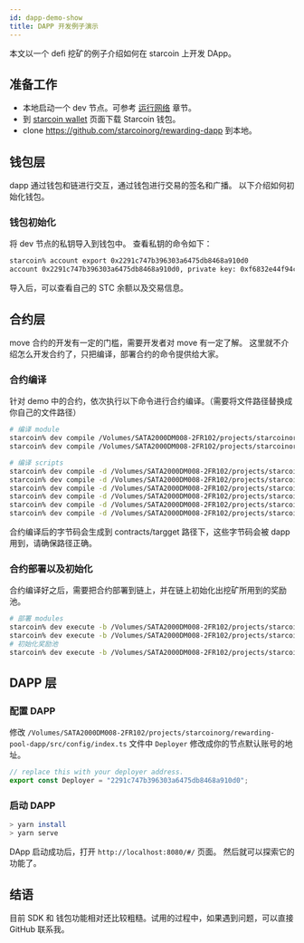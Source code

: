 ```yaml
---
id: dapp-demo-show
title: DAPP 开发例子演示
---
```


本文以一个 defi 挖矿的例子介绍如何在 starcoin 上开发 DApp。

## 准备工作

- 本地启动一个 dev 节点。可参考 [运行网络](./runnetwork.zh.md) 章节。
- 到 [starcoin wallet](https://github.com/starcoinorg/starcoin_wallet_flutter/releases) 页面下载 Starcoin 钱包。
- clone https://github.com/starcoinorg/rewarding-dapp  到本地。

## 钱包层

dapp 通过钱包和链进行交互，通过钱包进行交易的签名和广播。
以下介绍如何初始化钱包。
### 钱包初始化

将 dev 节点的私钥导入到钱包中。
查看私钥的命令如下：
``` bash
starcoin% account export 0x2291c747b396303a6475db8468a910d0
account 0x2291c747b396303a6475db8468a910d0, private key: 0xf6832e44f94c95606d2ab895b719e6d2811047115a84d87646abb4ee7393bf29
```
导入后，可以查看自己的 STC 余额以及交易信息。

## 合约层

move 合约的开发有一定的门槛，需要开发者对 move 有一定了解。
这里就不介绍怎么开发合约了，只把编译，部署合约的命令提供给大家。
### 合约编译

针对 demo 中的合约，依次执行以下命令进行合约编译。（需要将文件路径替换成你自己的文件路径）
``` bash
# 编译 module
starcoin% dev compile /Volumes/SATA2000DM008-2FR102/projects/starcoinorg/rewarding-pool-dapp/contracts/modules/RewardPool.move -o /Volumes/SATA2000DM008-2FR102/projects/starcoinorg/rewarding-pool-dapp/contracts/target/modules
starcoin% dev compile /Volumes/SATA2000DM008-2FR102/projects/starcoinorg/rewarding-pool-dapp/contracts/modules/CoCo.move -o /Volumes/SATA2000DM008-2FR102/projects/starcoinorg/rewarding-pool-dapp/contracts/target/modules

# 编译 scripts
starcoin% dev compile -d /Volumes/SATA2000DM008-2FR102/projects/starcoinorg/rewarding-pool-dapp/contracts/modules -o /Volumes/SATA2000DM008-2FR102/projects/starcoinorg/rewarding-pool-dapp/contracts/target /Volumes/SATA2000DM008-2FR102/projects/starcoinorg/rewarding-pool-dapp/contracts/scripts/create_coco_and_pool.move
starcoin% dev compile -d /Volumes/SATA2000DM008-2FR102/projects/starcoinorg/rewarding-pool-dapp/contracts/modules -o /Volumes/SATA2000DM008-2FR102/projects/starcoinorg/rewarding-pool-dapp/contracts/target /Volumes/SATA2000DM008-2FR102/projects/starcoinorg/rewarding-pool-dapp/contracts/scripts/create_coco.move
starcoin% dev compile -d /Volumes/SATA2000DM008-2FR102/projects/starcoinorg/rewarding-pool-dapp/contracts/modules -o /Volumes/SATA2000DM008-2FR102/projects/starcoinorg/rewarding-pool-dapp/contracts/target /Volumes/SATA2000DM008-2FR102/projects/starcoinorg/rewarding-pool-dapp/contracts/scripts/create_pool.move
starcoin% dev compile -d /Volumes/SATA2000DM008-2FR102/projects/starcoinorg/rewarding-pool-dapp/contracts/modules -o /Volumes/SATA2000DM008-2FR102/projects/starcoinorg/rewarding-pool-dapp/contracts/target /Volumes/SATA2000DM008-2FR102/projects/starcoinorg/rewarding-pool-dapp/contracts/scripts/exit_pool.move
starcoin% dev compile -d /Volumes/SATA2000DM008-2FR102/projects/starcoinorg/rewarding-pool-dapp/contracts/modules -o /Volumes/SATA2000DM008-2FR102/projects/starcoinorg/rewarding-pool-dapp/contracts/target /Volumes/SATA2000DM008-2FR102/projects/starcoinorg/rewarding-pool-dapp/contracts/scripts/stake.move
starcoin% dev compile -d /Volumes/SATA2000DM008-2FR102/projects/starcoinorg/rewarding-pool-dapp/contracts/modules -o /Volumes/SATA2000DM008-2FR102/projects/starcoinorg/rewarding-pool-dapp/contracts/target /Volumes/SATA2000DM008-2FR102/projects/starcoinorg/rewarding-pool-dapp/contracts/scripts/withdraw_rewards.move
```

合约编译后的字节码会生成到 contracts/targget 路径下，这些字节码会被 dapp 用到，请确保路径正确。

### 合约部署以及初始化

合约编译好之后，需要把合约部署到链上，并在链上初始化出挖矿所用到的奖励池。


```bash
# 部署 modules
starcoin% dev execute -b /Volumes/SATA2000DM008-2FR102/projects/starcoinorg/rewarding-pool-dapp/contracts/target/modules/RewardPool.mv
starcoin% dev execute -b /Volumes/SATA2000DM008-2FR102/projects/starcoinorg/rewarding-pool-dapp/contracts/target/modules/CoCo.mv
# 初始化奖励池
starcoin% dev execute -b /Volumes/SATA2000DM008-2FR102/projects/starcoinorg/rewarding-pool-dapp/contracts/target/create_coco_and_pool.mv --type_tag 0x1::STC::STC --arg 10000000u128 --arg 3600
```

## DAPP 层
### 配置 DAPP

修改  `/Volumes/SATA2000DM008-2FR102/projects/starcoinorg/rewarding-pool-dapp/src/config/index.ts` 文件中 `Deployer` 修改成你的节点默认账号的地址。

``` javascript
// replace this with your deployer address.
export const Deployer = "2291c747b396303a6475db8468a910d0";
```

### 启动 DAPP

``` bash
> yarn install
> yarn serve
```

DApp 启动成功后，打开 `http://localhost:8080/#/` 页面。
然后就可以探索它的功能了。


## 结语

目前 SDK 和 钱包功能相对还比较粗糙。试用的过程中，如果遇到问题，可以直接 GitHub 联系我。
